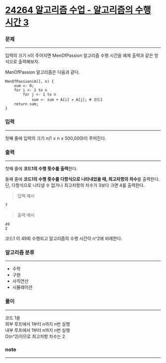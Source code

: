 [24264 알고리즘 수업 - 알고리즘의 수행 시간 3](https://www.acmicpc.net/problem/24264)  
===========
### 문제  

--------------
입력의 크기 n이 주어지면 MenOfPassion 알고리즘 수행 시간을 예제 출력과 같은 방식으로 출력해보자.  
  
MenOfPassion 알고리즘은 다음과 같다.  
```
MenOfPassion(A[], n) {
    sum <- 0;
    for i <- 1 to n
        for j <- 1 to n
            sum <- sum + A[i] × A[j]; # 코드1
    return sum;
}
```

### 입력  

--------------
첫째 줄에 입력의 크기 n(1 ≤ n ≤ 500,000)이 주어진다.  
  
### 출력  

--------------
첫째 줄에 **코드1의 수행 횟수를 출력**한다.  

둘째 줄에 **코드1의 수행 횟수를 다항식으로 나타내었을 때, 최고차항의 차수**를 출력한다. 단, 다항식으로 나타낼 수 없거나 최고차항의 차수가 3보다 크면 4를 출력한다.  
  
> 입력 예시  
```
7
```  
> 출력 예시  
```
49
2
```
코드1 이 49회 수행되고 알고리즘의 수행 시간이 n^2에 비례한다.  

### 알고리즘 분류  
  
--------------
- 수학
- 구현
- 사칙연산
- 시뮬레이션

### 풀이  
  
--------------
코드 1을  
외부 루프에서 1부터 n까지 n번 실행  
내부 루프에서 1부터 n까지 n번 실행  
O(n^2)이므로 최고차항 차수는 2  
  
### note  

--------------

